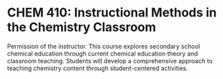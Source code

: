 # CHEM 410: Instructional Methods in the Chemistry Classroom

Permission of the instructor. This course explores secondary school chemical education through current chemical education theory and classroom teaching. Students will develop a comprehensive approach to teaching chemistry content through student-centered activities.
